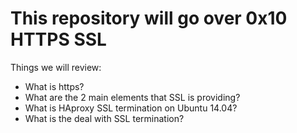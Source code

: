 This repository will go over 0x10 HTTPS SSL
============================================
Things we will review:
- What is https?
- What are the 2 main elements that SSL is providing?
- What is HAproxy SSL termination on Ubuntu 14.04?
- What is the deal with SSL termination?
